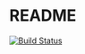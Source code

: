 # README
[![Build Status](https://travis-ci.org/ildarusmanov/adfsuserinfo.svg?branch=master)](https://travis-ci.org/ildarusmanov/adfsuserinfo)